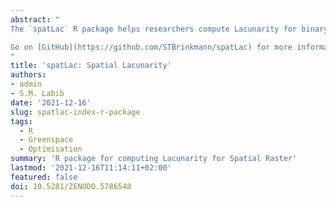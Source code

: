 ```yaml
---
abstract: "
The `spatLac` R package helps researchers compute Lacunarity for binary and continuous Spatial Raster objects. `spatLac` uses fast C++ code, allowing for low memory usage and multithreading.

Go on [GitHub](https://github.com/STBrinkmann/spatLac) for more information.
"
title: 'spatLac: Spatial Lacunarity'
authors:
- admin
- S.M. Labib
date: '2021-12-16'
slug: spatlac-index-r-package
tags:
  - R
  - Greenspace
  - Optimisation
summary: 'R package for computing Lacunarity for Spatial Raster'
lastmod: '2021-12-16T11:14:11+02:00'
featured: false
doi: 10.5281/ZENODO.5786548
---
```

